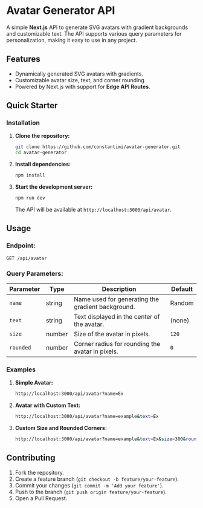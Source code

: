 # **Avatar Generator API**

A simple **Next.js** API to generate SVG avatars with gradient backgrounds and customizable text. The API supports various query parameters for personalization, making it easy to use in any project.

## **Features**

-   Dynamically generated SVG avatars with gradients.
-   Customizable avatar size, text, and corner rounding.
-   Powered by Next.js with support for **Edge API Routes**.

## **Quick Starter**

### **Installation**

1. **Clone the repository:**

    ```bash
    git clone https://github.com/constantimi/avatar-generator.git
    cd avatar-generator
    ```

2. **Install dependencies:**

    ```bash
    npm install
    ```

3. **Start the development server:**

    ```bash
    npm run dev
    ```

    The API will be available at `http://localhost:3000/api/avatar`.

## **Usage**

### **Endpoint:**

`GET /api/avatar`

### **Query Parameters:**

| Parameter | Type   | Description                                       | Default |
| --------- | ------ | ------------------------------------------------- | ------- |
| `name`    | string | Name used for generating the gradient background. | Random  |
| `text`    | string | Text displayed in the center of the avatar.       | (none)  |
| `size`    | number | Size of the avatar in pixels.                     | `120`   |
| `rounded` | number | Corner radius for rounding the avatar in pixels.  | `0`     |

### **Examples**

1. **Simple Avatar:**

    ```bash
    http://localhost:3000/api/avatar?name=Ex
    ```

2. **Avatar with Custom Text:**

    ```bash
    http://localhost:3000/api/avatar?name=example&text=Ex
    ```

3. **Custom Size and Rounded Corners:**
    ```bash
    http://localhost:3000/api/avatar?name=example&text=Ex&size=300&rounded=20
    ```

## **Contributing**

1. Fork the repository.
2. Create a feature branch (`git checkout -b feature/your-feature`).
3. Commit your changes (`git commit -m 'Add your feature'`).
4. Push to the branch (`git push origin feature/your-feature`).
5. Open a Pull Request.
